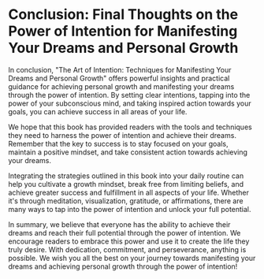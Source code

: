 Conclusion: Final Thoughts on the Power of Intention for Manifesting Your Dreams and Personal Growth
====================================================================================================

In conclusion, "The Art of Intention: Techniques for Manifesting Your Dreams and Personal Growth" offers powerful insights and practical guidance for achieving personal growth and manifesting your dreams through the power of intention. By setting clear intentions, tapping into the power of your subconscious mind, and taking inspired action towards your goals, you can achieve success in all areas of your life.

We hope that this book has provided readers with the tools and techniques they need to harness the power of intention and achieve their dreams. Remember that the key to success is to stay focused on your goals, maintain a positive mindset, and take consistent action towards achieving your dreams.

Integrating the strategies outlined in this book into your daily routine can help you cultivate a growth mindset, break free from limiting beliefs, and achieve greater success and fulfillment in all aspects of your life. Whether it's through meditation, visualization, gratitude, or affirmations, there are many ways to tap into the power of intention and unlock your full potential.

In summary, we believe that everyone has the ability to achieve their dreams and reach their full potential through the power of intention. We encourage readers to embrace this power and use it to create the life they truly desire. With dedication, commitment, and perseverance, anything is possible. We wish you all the best on your journey towards manifesting your dreams and achieving personal growth through the power of intention!
